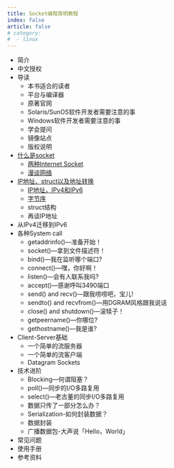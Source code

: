 ```yaml
---
title: Socket编程简明教程
index: false
article: false
# category:
#  - linux
---
```



- 简介
- 中文授权
- 导读
  - 本书适合的读者
  - 平台与编译器
  - 原著官网
  - Solaris/SunOS软件开发者需要注意的事
  - Windows软件开发者需要注意的事
  - 学会提问
  - 镜像站点
  - 版权说明
- [什么是socket](什么是socket.md)
  - [两种Internet Socket](两种Internet-Socket.md)
  - [漫谈网络](漫谈网络.md)
- [IP地址、struct以及地址转换](IP.md)
  - [IP地址，IPv4和IPv6](IPv4-IPv6.md)
  - [字节序](字节序.md)
  - struct结构
  - 再谈IP地址
- 从IPv4迁移到IPv6
- 各种System call
  - getaddrinfo()—准备开始！
  - socket()—拿到文件描述符！
  - bind()—我在监听哪个端口?
  - connect()—嘿，你好啊！
  - listen()—会有人联系我吗?
  - accept()—感谢呼叫3490端口
  - send() and recv()—跟我唠唠吧，宝儿!
  - sendto() and recvfrom()—用DGRAM风格跟我说话
  - close() and shutdown()—滚犊子！
  - getpeername()—你哪位?
  - gethostname()—我是谁?
- Client-Server基础
  - 一个简单的流服务器
  - 一个简单的流客户端
  - Datagram Sockets
- 技术进阶
  - Blocking—何谓阻塞？
  - poll()—同步的I/O多路复用
  - select()—老古董的同步I/O多路复用
  - 数据只传了一部分怎么办？
  - Serialization-如何封装数据？
  - 数据封装
  - 广播数据包-大声说「Hello，World」
- 常见问题
- 使用手册
- 参考资料
